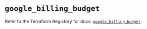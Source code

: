 # `google_billing_budget`

Refer to the Terraform Registory for docs: [`google_billing_budget`](https://registry.terraform.io/providers/hashicorp/google/4.83.0/docs/resources/billing_budget).
